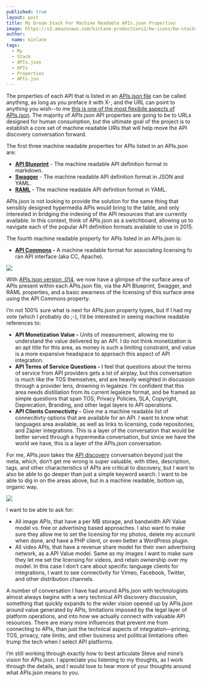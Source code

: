 ```yaml
---
published: true
layout: post
title: My Dream Stack For Machine Readable APIs.json Properties
image: https://s3.amazonaws.com/kinlane-productions2/bw-icons/bw-stacks.png
author:
  name: kinlane
tags:
  - My
  - Stack
  - APIs.json
  - APIs
  - Properties
  - APIs.jso
---
```

The properties of each API that is listed in an [APIs.json file](http://apisjson.org/) can be called anything, as long as you preface it with X-, and the URL can point to anything you wish--to me [this is one of the most flexibile aspects of APIs.json](http://apisjson.org/2014/07/09/the-power-in-api-discovery-for-apisjson-will-be-in-the-api-url-type/). The majority of APIs.json API properties are going to be to URLs designed for human consumption, but the ultimate goal of the project is to establish a core set of machine readable URIs that will help move the API discovery conversation forward.

The first three machine readable properties for APIs listed in an APIs.json are:

*   **[API Blueprint](https://apiblueprint.org/ "API Blueprint")** - The machine readable API definition format in markdown.
*   **[Swagger](http://swagger.io/)** - The machine readable API definition format in JSON and YAML.
*   **[RAML](http://raml.org/)** - The machine readable API definition format in YAML.

APIs.json is not looking to provide the solution for the same thing that sensibly designed hypermedia APIs would bring to the table, and only interested in bridging the indexing of the API resources that are currently available. In this context, think of APIs.json as a switchboard, allowing us to navigate each of the popular API definition formats available to use in 2015.

The fourth machine readable property for APIs listed in an APIs.json is:

*   **[API Commons](http://apicommons.org) -** A machine readable format for associating licensing fo ran API interface (aka CC, Apache).

[![](https://s3.amazonaws.com/kinlane-productions2/apis-json/apisdotjson.png)](http://apisjson.org/)

With [APIs.json version .014](http://apisjson.org/format/apisjson_0.14.txt), we now have a glimpse of the surface area of APIs present within each APIs.json file, via the API Blueprint, Swagger, and RAML properties, and a basic awarness of the licensing of this surface area using the API Commons property.

I’m not 100% sure what is next for APIs.json property types, but if I had my vote (which I probably do ;-), I’d be interested in seeing machine readable references to:

*   **API Monetization Value -** Units of measurement, allowing me to understand the value delivered by an API. I do not think monetization is an apt title for this area, as money is such a limiting constraint, and value is a more expansive headspace to approach this aspect of API integration.
*   **API Terms of Service Questions -** I feel that questions about the terms of service from API providers gets a lot of airplay, but this conversation is much like the TOS themselves, and are heavily weighted in discussion through a provider lens, drowning in legaleze. I’m confident that this area needs distillation from its current legaleze format, and be framed as simple questions that span TOS, Privacy Policies, SLA, Copyright, Deprecation, Branding, and other legal layers to API operations.
*   **API Clients Connectivity -** Give me a machine readable list of connecitivty options that are available for an API. I want to know what languages area available, as well as links to licensing, code repositories, and Zapier integrations. This is a layer of the conversation that would be better served through a hypermedia conversation, but since we have the world we have, this is a layer of the APIs.json conversation.

For me, APIs.json takes the [API discovery](http://discovery.apievangelist.com) conversation beyond just the meta, which, don’t get me wrong is super valuable, with titles, description, tags, and other characteristics of APIs are critical to discovery, but I want to also be able to go deeper than just a simple keyword search. I want to be able to dig in on the areas above, but in a machine readable, bottom up, organic way.

![](https://s3.amazonaws.com/kinlane-productions2/bw-icons/bw-api-discovery.png)

I want to be able to ask for:

*   All image APIs, that have a per MB storage, and bandwidth API Value model vs. free or advertising based approaches. I also want to make sure they allow me to set the licensing for my photos, delete my account when done, and have a PHP client, or even better a WordPress plugin.
*   All video APIs, that have a revenue share model for their own advertising network, as a API Value model. Same as my images I want to make sure they let me set the licensing for videos, and retain ownership over my model. In this case I don’t care about specific language clients for integrations, I want to see connectivity for Vimeo, Facebook, Twitter, and other distribution channels.

A number of conversation I have had around APIs.json with technologists almost always begins with a very technical API discovery discussion, something that quickly expands to the wider vision opened up by APIs.json around value generated by APIs, limitations imposed by the legal layer of platform operations, and into how we actually connect with valuable API resources. There are many more influences that prevent me from connecting to APIs, than just the technical aspects of integration—pricing, TOS, privacy, rate limits, and other business and political limitations often trump the tech when I select API platforms.

I’m still working through exactly how to best articulate Steve and mine’s vision for APIs.json. I appreciate you listening to my thoughts, as I work through the details, and I would love to hear more of your thoughts around what APIs.json means to you.